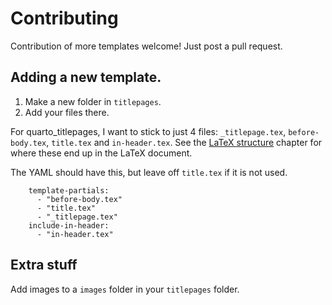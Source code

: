 # Contributing

Contribution of more templates welcome! Just post a pull request.

## Adding a new template.

1. Make a new folder in `titlepages`.
2. Add your files there.

For quarto_titlepages, I want to stick to just 4 files: `_titlepage.tex`, `before-body.tex`, `title.tex` and `in-header.tex`. See the [LaTeX structure](https://nmfs-opensci.github.io/quarto_titlepages/06-latex.html) chapter for where these end up in the LaTeX document.

The YAML should have this, but leave off `title.tex` if it is not used.

```
    template-partials:
      - "before-body.tex"
      - "title.tex"
      - "_titlepage.tex" 
    include-in-header: 
      - "in-header.tex"
```

## Extra stuff

Add images to a `images` folder in your `titlepages` folder.